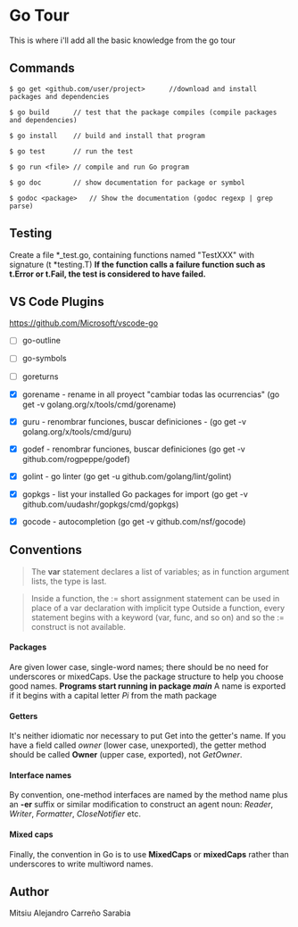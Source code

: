 # Go Tour
 
This is where i'll add all the basic knowledge from the go tour

## Commands
```
$ go get <github.com/user/project>      //download and install packages and dependencies
```

```
$ go build      // test that the package compiles (compile packages and dependencies)
```

```
$ go install    // build and install that program 
```

```
$ go test       // run the test
```

```
$ go run <file> // compile and run Go program
```

```
$ go doc        // show documentation for package or symbol
```

```
$ godoc <package>   // Show the documentation (godoc regexp | grep parse)
```
## Testing

Create a file *_test.go, containing functions named "TestXXX" with signature (t *testing.T)
**If the function calls a failure function such as t.Error or t.Fail, the test is considered to have failed.**

## VS Code Plugins
https://github.com/Microsoft/vscode-go
- [ ] go-outline
- [ ] go-symbols
- [ ] goreturns
- [x] gorename - rename in all proyect "cambiar todas las ocurrencias" (go get -v golang.org/x/tools/cmd/gorename)
- [x] guru -  renombrar funciones, buscar definiciones - (go get -v golang.org/x/tools/cmd/guru)
- [x] godef - renombrar funciones, buscar definiciones (go get -v github.com/rogpeppe/godef)
- [x] golint - go linter (go get -u github.com/golang/lint/golint)
- [x] gopkgs - list your installed Go packages for import (go get -v github.com/uudashr/gopkgs/cmd/gopkgs)
- [x] gocode - autocompletion (go get -v github.com/nsf/gocode)


## Conventions

> The **var** statement declares a list of variables; as in function argument lists, the type is last.

> Inside a function, the := short assignment statement can be used in place of a var declaration with implicit type Outside a function, every statement begins with a keyword (var, func, and so on) and so the := construct is not available.


#### Packages
Are given lower case, single-word names; there should be no need for underscores or mixedCaps.
Use the package structure to help you choose good names.
**Programs start running in package _main_**
A name is exported if it begins with a capital letter _Pi_ from the math package

#### Getters
It's neither idiomatic nor necessary to put Get into the getter's name.
If you have a field called *owner* (lower case, unexported), the getter method should be called **Owner** (upper case, exported), not *GetOwner*.
 
#### Interface names
By convention, one-method interfaces are named by the method name plus an **-er** suffix or similar modification to construct an agent noun: *Reader*, *Writer*, *Formatter*, *CloseNotifier* etc.

#### Mixed caps
Finally, the convention in Go is to use **MixedCaps** or **mixedCaps** rather than underscores to write multiword names.

## Author

Mitsiu Alejandro Carreño Sarabia
